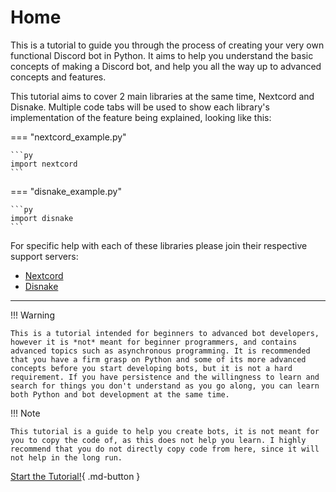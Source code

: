 # Home

This is a tutorial to guide you through the process of creating your very own functional Discord bot in Python. It aims to help you understand the basic concepts of making a Discord bot, and help you all the way up to advanced concepts and features.

This tutorial aims to cover 2 main libraries at the same time, Nextcord and Disnake. Multiple code tabs will be used to show each library's implementation of the feature being explained, looking like this:

=== "nextcord_example.py"

    ```py
    import nextcord
    ```

=== "disnake_example.py"

    ```py
    import disnake
    ```

For specific help with each of these libraries please join their respective support servers:

- [Nextcord](https://discord.gg/nextcord)
- [Disnake](https://disnake.dev/discord)

---

!!! Warning

    This is a tutorial intended for beginners to advanced bot developers, however it is *not* meant for beginner programmers, and contains advanced topics such as asynchronous programming. It is recommended that you have a firm grasp on Python and some of its more advanced concepts before you start developing bots, but it is not a hard requirement. If you have persistence and the willingness to learn and search for things you don't understand as you go along, you can learn both Python and bot development at the same time.

!!! Note

    This tutorial is a guide to help you create bots, it is not meant for you to copy the code of, as this does not help you learn. I highly recommend that you do not directly copy code from here, since it will not help in the long run.

[Start the Tutorial!](/tutorial){ .md-button }

